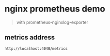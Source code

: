 # nginx prometheus demo

> with prometheus-nginxlog-exporter

## metrics address

```code
http://localhost:4040/metrics
```